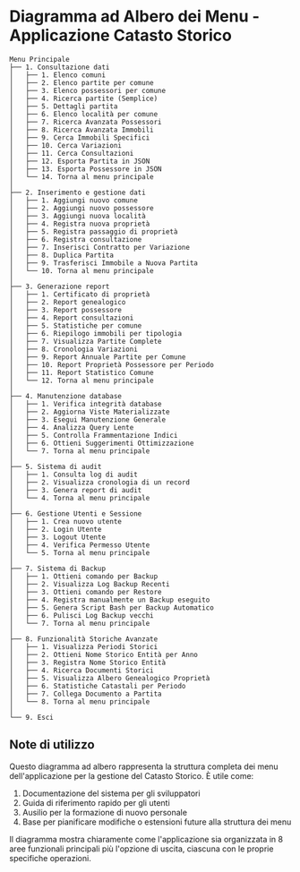 # Diagramma ad Albero dei Menu - Applicazione Catasto Storico

```
Menu Principale
├── 1. Consultazione dati
│   ├── 1. Elenco comuni
│   ├── 2. Elenco partite per comune
│   ├── 3. Elenco possessori per comune
│   ├── 4. Ricerca partite (Semplice)
│   ├── 5. Dettagli partita
│   ├── 6. Elenco località per comune
│   ├── 7. Ricerca Avanzata Possessori
│   ├── 8. Ricerca Avanzata Immobili
│   ├── 9. Cerca Immobili Specifici
│   ├── 10. Cerca Variazioni
│   ├── 11. Cerca Consultazioni
│   ├── 12. Esporta Partita in JSON
│   ├── 13. Esporta Possessore in JSON
│   └── 14. Torna al menu principale
│
├── 2. Inserimento e gestione dati
│   ├── 1. Aggiungi nuovo comune
│   ├── 2. Aggiungi nuovo possessore
│   ├── 3. Aggiungi nuova località
│   ├── 4. Registra nuova proprietà
│   ├── 5. Registra passaggio di proprietà
│   ├── 6. Registra consultazione
│   ├── 7. Inserisci Contratto per Variazione
│   ├── 8. Duplica Partita
│   ├── 9. Trasferisci Immobile a Nuova Partita
│   └── 10. Torna al menu principale
│
├── 3. Generazione report
│   ├── 1. Certificato di proprietà
│   ├── 2. Report genealogico
│   ├── 3. Report possessore
│   ├── 4. Report consultazioni
│   ├── 5. Statistiche per comune
│   ├── 6. Riepilogo immobili per tipologia
│   ├── 7. Visualizza Partite Complete
│   ├── 8. Cronologia Variazioni
│   ├── 9. Report Annuale Partite per Comune
│   ├── 10. Report Proprietà Possessore per Periodo
│   ├── 11. Report Statistico Comune
│   └── 12. Torna al menu principale
│
├── 4. Manutenzione database
│   ├── 1. Verifica integrità database
│   ├── 2. Aggiorna Viste Materializzate
│   ├── 3. Esegui Manutenzione Generale
│   ├── 4. Analizza Query Lente
│   ├── 5. Controlla Frammentazione Indici
│   ├── 6. Ottieni Suggerimenti Ottimizzazione
│   └── 7. Torna al menu principale
│
├── 5. Sistema di audit
│   ├── 1. Consulta log di audit
│   ├── 2. Visualizza cronologia di un record
│   ├── 3. Genera report di audit
│   └── 4. Torna al menu principale
│
├── 6. Gestione Utenti e Sessione
│   ├── 1. Crea nuovo utente
│   ├── 2. Login Utente
│   ├── 3. Logout Utente
│   ├── 4. Verifica Permesso Utente
│   └── 5. Torna al menu principale
│
├── 7. Sistema di Backup
│   ├── 1. Ottieni comando per Backup
│   ├── 2. Visualizza Log Backup Recenti
│   ├── 3. Ottieni comando per Restore
│   ├── 4. Registra manualmente un Backup eseguito
│   ├── 5. Genera Script Bash per Backup Automatico
│   ├── 6. Pulisci Log Backup vecchi
│   └── 7. Torna al menu principale
│
├── 8. Funzionalità Storiche Avanzate
│   ├── 1. Visualizza Periodi Storici
│   ├── 2. Ottieni Nome Storico Entità per Anno
│   ├── 3. Registra Nome Storico Entità
│   ├── 4. Ricerca Documenti Storici
│   ├── 5. Visualizza Albero Genealogico Proprietà
│   ├── 6. Statistiche Catastali per Periodo
│   ├── 7. Collega Documento a Partita
│   └── 8. Torna al menu principale
│
└── 9. Esci
```

## Note di utilizzo

Questo diagramma ad albero rappresenta la struttura completa dei menu dell'applicazione per la gestione del Catasto Storico. È utile come:

1. Documentazione del sistema per gli sviluppatori
2. Guida di riferimento rapido per gli utenti
3. Ausilio per la formazione di nuovo personale
4. Base per pianificare modifiche o estensioni future alla struttura dei menu

Il diagramma mostra chiaramente come l'applicazione sia organizzata in 8 aree funzionali principali più l'opzione di uscita, ciascuna con le proprie specifiche operazioni.
